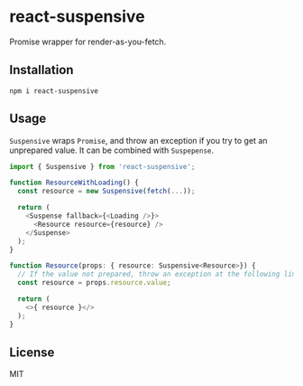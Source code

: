 # react-suspensive

Promise wrapper for render-as-you-fetch.

## Installation

```
npm i react-suspensive
```

## Usage

`Suspensive` wraps `Promise`, and throw an exception if you try to get an unprepared value.
It can be combined with `Suspepense`.

``` typescript
import { Suspensive } from 'react-suspensive';

function ResourceWithLoading() {
  const resource = new Suspensive(fetch(...));

  return (
    <Suspense fallback={<Loading />}>
      <Resource resource={resource} />
    </Suspense>
  );
}

function Resource(props: { resource: Suspensive<Resource>}) {
  // If the value not prepared, throw an exception at the following line.
  const resource = props.resource.value;

  return (
    <>{ resource }</>
  );
}
```

## License

MIT
